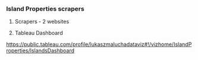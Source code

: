### Island Properties scrapers

1) Scrapers - 2 websites

2) Tableau Dashboard 

https://public.tableau.com/profile/lukaszmaluchadataviz#!/vizhome/IslandProperties/IslandsDashboard
